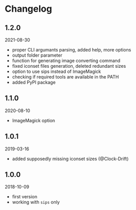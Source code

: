 # Changelog

## 1.2.0

2021-08-30

- proper CLI argumants parsing, added help, more options
- output folder parameter
- function for generating image converting command
- fixed iconset files generation, deleted redundant sizes
- option to use sips instead of ImageMagick
- checking if required tools are available in the PATH
- added PyPI package

## 1.1.0

2020-08-10

- ImageMagick option

## 1.0.1

2019-03-16

- added supposedly missing iconset sizes (@Clock-Drift)

## 1.0.0

2018-10-09

- first version
- working with `sips` only
